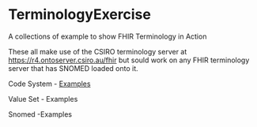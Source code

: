 # TerminologyExercise

A collections of example to show FHIR Terminology in Action

These all make use of the CSIRO terminology server at https://r4.ontoserver.csiro.au/fhir but sould work on any FHIR terminology server that has SNOMED loaded onto it.

Code System - [Examples](..ValueSet.ms)

Value Set - Examples

Snomed -Examples
